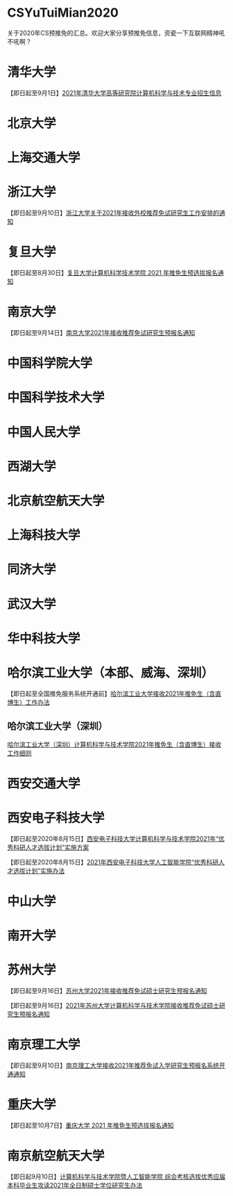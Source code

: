 # CSYuTuiMian2020
关于2020年CS预推免的汇总。欢迎大家分享预推免信息，资瓷一下互联网精神吼不吼啊？

# 清华大学

【即日起至9月1日】[2021年清华大学高等研究院计算机科学与技术专业招生信息](http://www.castu.tsinghua.edu.cn/publish/cas/921/index.html)

# 北京大学

# 上海交通大学

# 浙江大学
【即日起至9月10日】[浙江大学关于2021年接收外校推荐免试研究生工作安排的通知](http://grs.zju.edu.cn/yjszs/redir.php?catalog_id=130678&object_id=217504)

# 复旦大学

【即日起至8月30日】[复旦大学计算机科学技术学院 2021 年推免生预选拔报名通知](http://www.cs.fudan.edu.cn/?p=31102)

# 南京大学

【即日起至9月14日】[南京大学2021年接收推荐免试研究生预报名通知](https://grawww.nju.edu.cn/76/e0/c905a489184/page.htm)

# 中国科学院大学

# 中国科学技术大学

# 中国人民大学

# 西湖大学

# 北京航空航天大学

# 上海科技大学

# 同济大学

# 武汉大学

# 华中科技大学

# 哈尔滨工业大学（本部、威海、深圳）
【即日起至全国推免服务系统开通前】[哈尔滨工业大学接收2021年推免生（含直博生）工作办法](http://yzb.hit.edu.cn/2020/0713/c8822a243957/pagem.htm)

## 哈尔滨工业大学（深圳）
[哈尔滨工业大学（深圳）计算机科学与技术学院2021年推免生（含直博生）接收工作细则](http://cs.hitsz.edu.cn/info/1029/2472.htm)

# 西安交通大学

# 西安电子科技大学

【即日起至2020年8月15日】[西安电子科技大学计算机科学与技术学院2021年“优秀科研人才选拔计划”实施方案](https://cs.xidian.edu.cn/info/1003/9222.htm)

【即日起至2020年8月15日】[2021年西安电子科技大学人工智能学院“优秀科研人才选拔计划”实施办法](http://sai.xidian.edu.cn/info/1106/5161.htm)

# 中山大学

# 南开大学

# 苏州大学
【即日起至9月16日】[苏州大学2021年接收推荐免试硕士研究生预报名通知](http://oese.suda.edu.cn/cc/70/c9426a380016/page.htm)

【即日起至9月16日】[2021年苏州大学计算机科学与技术学院接收推荐免试硕士研究生预报名通知](http://scst.suda.edu.cn/18/64/c11205a399460/page.htm)

# 南京理工大学

【即日起至9月10日】[南京理工大学接收2021年推荐免试入学研究生预报名系统开通通知](http://gs.njust.edu.cn/95/78/c4568a234872/page.htm)


# 重庆大学
【即日起至10月7日】[重庆大学 2021 年推免生预选拔报名通知](http://yz.cqu.edu.cn/news/2020-06/1540.html)

# 南京航空航天大学
【即日起9月10日】[计算机科学与技术学院暨人工智能学院 综合考核选拔优秀应届本科毕业生攻读2021年全日制硕士学位研究生办法](http://cs.nuaa.edu.cn/2020/0630/c10851a206415/page.htm)
